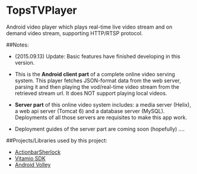 TopsTVPlayer
============

Android video player which plays real-time live video stream and on demand video stream, supporting HTTP/RTSP protocol.

##Notes:

- (2015.09.13) Update: Basic features have finished developing in this version. 

- This is the **Android client part** of a complete online video serving system. This player fetches JSON-format data from the web server, parsing it and then playing the vod/real-time video stream from the retrieved stream url. It does NOT support playing local videos.

- **Server part** of this online video system includes: a media server (Helix), a web api server (Tomcat 6) and a database server (MySQL). Deployments of all those servers are requisites to make this app work.

- Deployment guides of the server part are coming soon (hopefully) ....

##Projects/Libraries used by this project:
- [ActionbarSherlock](http://actionbarsherlock.com/)
- [Vitamio SDK](https://www.vitamio.org/en/)
- [Android Volley](https://github.com/mcxiaoke/android-volley)
